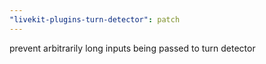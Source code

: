 ```yaml
---
"livekit-plugins-turn-detector": patch
---
```


prevent arbitrarily long inputs being passed to turn detector
